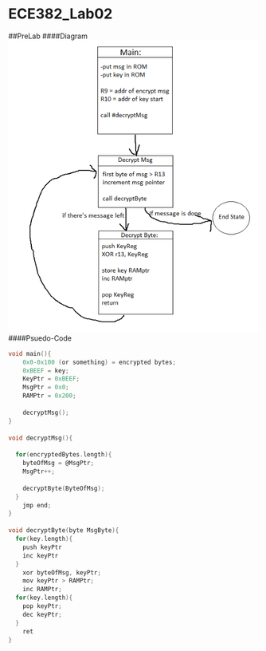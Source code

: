 ECE382_Lab02
============

##PreLab
####Diagram
![alt tag](https://raw.githubusercontent.com/EricWardner/ECE382_Lab02/master/lab2flow.png)
####Psuedo-Code
```C
void main(){
    0x0-0x100 (or something) = encrypted bytes;
    0xBEEF = key;
    KeyPtr = 0xBEEF;
    MsgPtr = 0x0;
    RAMPtr = 0x200;

    decryptMsg();
}

void decryptMsg(){

  for(encryptedBytes.length){
    byteOfMsg = @MsgPtr;
    MsgPtr++;
    
    decryptByte(ByteOfMsg);
  }
    jmp end;
}

void decryptByte(byte MsgByte){
  for(key.length){  
    push keyPtr
    inc keyPtr
  }
    xor byteOfMsg, keyPtr;
    mov keyPtr > RAMPtr;
    inc RAMPtr;
  for(key.length){
    pop keyPtr;
    dec keyPtr;
  }
    ret
}
```
